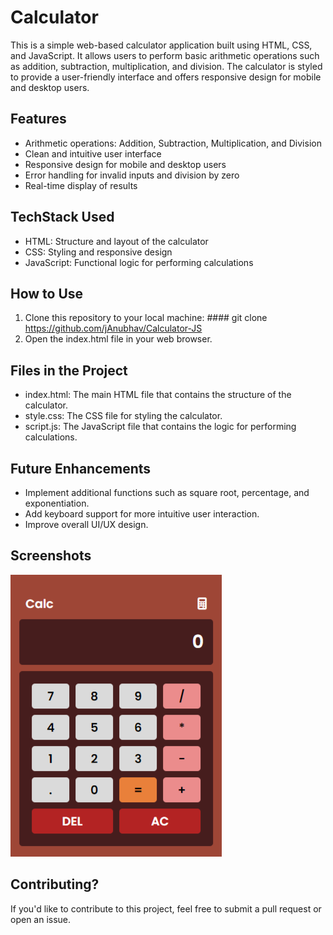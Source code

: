 # Calculator
This is a simple web-based calculator application built using HTML, CSS, and JavaScript. It allows users to perform basic arithmetic operations such as addition, subtraction, multiplication, and division. The calculator is styled to provide a user-friendly interface and offers responsive design for mobile and desktop users.

## Features
- Arithmetic operations: Addition, Subtraction, Multiplication, and Division
- Clean and intuitive user interface
- Responsive design for mobile and desktop users
- Error handling for invalid inputs and division by zero
- Real-time display of results

 ## TechStack Used
- HTML: Structure and layout of the calculator
- CSS: Styling and responsive design
- JavaScript: Functional logic for performing calculations

## How to Use
1. Clone this repository to your local machine: #### git clone https://github.com/jAnubhav/Calculator-JS
3. Open the index.html file in your web browser.

## Files in the Project
- index.html: The main HTML file that contains the structure of the calculator.
- style.css: The CSS file for styling the calculator.
- script.js: The JavaScript file that contains the logic for performing calculations.

## Future Enhancements
- Implement additional functions such as square root, percentage, and exponentiation.
- Add keyboard support for more intuitive user interaction.
- Improve overall UI/UX design.

## Screenshots
![Sample Display](./img/sample.png)

## Contributing?
If you'd like to contribute to this project, feel free to submit a pull request or open an issue.
